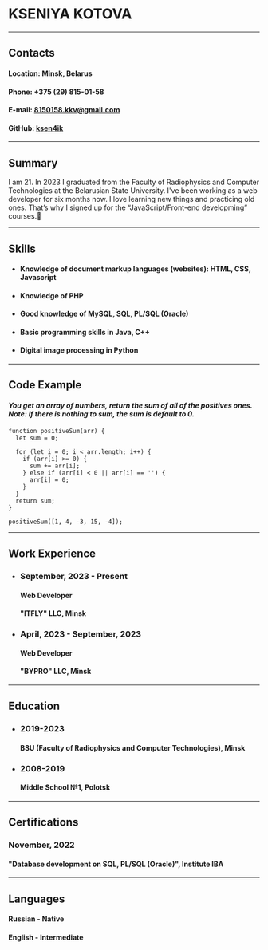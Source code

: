 # **KSENIYA KOTOVA**

---------------------------------------
## **Contacts**

#### Location: Minsk, Belarus
#### Phone: +375 (29) 815-01-58
#### E-mail: 8150158.kkv@gmail.com
#### GitHub: [ksen4ik](https://github.com/ksen4ik)

---------------------------------------
## **Summary**

I am 21. In 2023 I graduated from the Faculty of Radiophysics and Computer Technologies at the Belarusian State University. I've been working as a web developer for six months now. I love learning new things and practicing old ones. That’s why I signed up for the “JavaScript/Front-end developming” courses.👐

---------------------------------------
## **Skills**

* #### Knowledge of document markup languages (websites): HTML, CSS, Javascript
* #### Knowledge of PHP
* #### Good knowledge of MySQL, SQL, PL/SQL (Oracle)
* #### Basic programming skills in Java, C++
* #### Digital image processing in Python

---------------------------------------
## **Code Example**

#### _You get an array of numbers, return the sum of all of the positives ones. Note: if there is nothing to sum, the sum is default to 0._

```
function positiveSum(arr) {
  let sum = 0;
  
  for (let i = 0; i < arr.length; i++) {
    if (arr[i] >= 0) {
      sum += arr[i];
    } else if (arr[i] < 0 || arr[i] == '') {
      arr[i] = 0;
    }
  }
  return sum;
}

positiveSum([1, 4, -3, 15, -4]);
```

---------------------------------------
## **Work Experience**

* ### **September, 2023 - Present**
  #### Web Developer
  #### "ITFLY" LLC, Minsk

* ### **April, 2023 - September, 2023**
  #### Web Developer
  #### "BYPRO" LLC, Minsk

---------------------------------------
## **Education**

* ### **2019-2023**
  #### BSU (Faculty of Radiophysics and Computer Technologies), Minsk

* ### **2008-2019**
  #### Middle School №1, Polotsk

---------------------------------------
## **Certifications**

### **November, 2022**
#### "Database development on SQL, PL/SQL (Oracle)", Institute IBA

---------------------------------------
## **Languages**

#### **Russian** - Native
#### **English** - Intermediate
